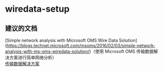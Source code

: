 
<properties
    pageTitle="wiredata-setup"
    description="与传输数据相关的问题：设置"
    service="microsoft.operationalinsights"
    resource="operationalinsightsaccounts"
    authors="adoylemsft"
    displayorder=""
    selfHelpType="generic"
    supportTopicIds="32536678"
    resourceTags=""
    productPesIds="15725"
    cloudEnvironments="public, Blackforest, Fairfax"
/>


# <a name="wiredata-setup"></a>wiredata-setup


## <a name="recommended-documents"></a>**建议的文档**
[Simple network analysis with Microsoft OMS Wire Data Solution] (https://blogs.technet.microsoft.com/msoms/2016/02/03/simple-network-analysis-with-ms-oms-wiredata-solution/)（使用 Microsoft OMS 传输数据解决方案进行简单网络分析） <br>
[传输数据解决方案](https://azure.microsoft.com/documentation/articles/log-analytics-wire-data/)


<!--HONumber=Dec16_HO1-->


